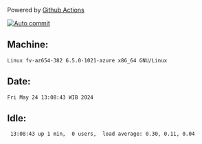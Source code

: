 Powered by [Github Actions](https://github.com/features/actions)

[![Auto commit](https://github.com/hiage/workstation/workflows/Auto%20commit/badge.svg)](https://github.com/hiage/workstation/actions?query=workflow%3A%22Auto+commit%22)

## Machine:
```
Linux fv-az654-382 6.5.0-1021-azure x86_64 GNU/Linux
```
## Date:
```
Fri May 24 13:08:43 WIB 2024
```
## Idle:
```
 13:08:43 up 1 min,  0 users,  load average: 0.30, 0.11, 0.04
```
